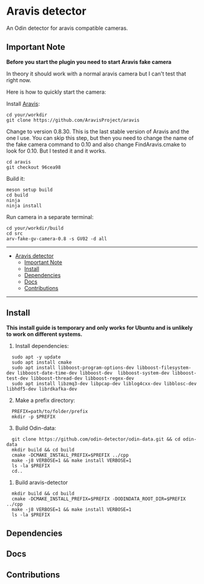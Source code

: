 # Aravis detector

An Odin detector for aravis compatible cameras.

## Important Note

**Before you start the plugin you need to start Aravis fake camera**

In theory it should work with a normal aravis camera but I can't test that right now.

Here is how to quickly start the camera:

Install [Aravis](https://aravisproject.github.io/aravis/building.html):

```shell
cd your/workdir
git clone https://github.com/AravisProject/aravis
```

Change to version 0.8.30.
This is the last stable version of Aravis and the one I use. You can skip this step, but then
you need to change the name of the fake camera command to 0.10 and also change FindAravis.cmake
to look for 0.10. But I tested it and it works.

```shell
cd aravis
git checkout 96cea98
```

Build it:

```shell
meson setup build
cd build
ninja
ninja install
```

Run camera in a separate terminal:

```shell
cd your/workdir/build
cd src
arv-fake-gv-camera-0.8 -s GV02 -d all
```

---

- [Aravis detector](#aravis-detector)
  - [Important Note](#important-note)
  - [Install](#install)
  - [Dependencies](#dependencies)
  - [Docs](#docs)
  - [Contributions](#contributions)
  
---

## Install

**This install guide is temporary and only works for Ubuntu and is unlikely to work on different systems.**

1. Install dependencies:

```shell
  sudo apt -y update
  sudo apt install cmake
  sudo apt install libboost-program-options-dev libboost-filesystem-dev libboost-date-time-dev libboost-dev  libboost-system-dev libboost-test-dev libboost-thread-dev libboost-regex-dev
  sudo apt install libzmq3-dev libpcap-dev liblog4cxx-dev libblosc-dev libhdf5-dev librdkafka-dev
```

2. Make a prefix directory:

```shell
  PREFIX=path/to/folder/prefix
  mkdir -p $PREFIX
```

3. Build Odin-data:

```shell
  git clone https://github.com/odin-detector/odin-data.git && cd odin-data
  mkdir build && cd build
  cmake -DCMAKE_INSTALL_PREFIX=$PREFIX ../cpp
  make -j8 VERBOSE=1 && make install VERBOSE=1
  ls -la $PREFIX
  cd..
```

1. Build aravis-detector

```shell
  mkdir build && cd build
  cmake -DCMAKE_INSTALL_PREFIX=$PREFIX -DODINDATA_ROOT_DIR=$PREFIX ../cpp
  make -j8 VERBOSE=1 && make install VERBOSE=1
  ls -la $PREFIX
```

## Dependencies

## Docs

## Contributions
